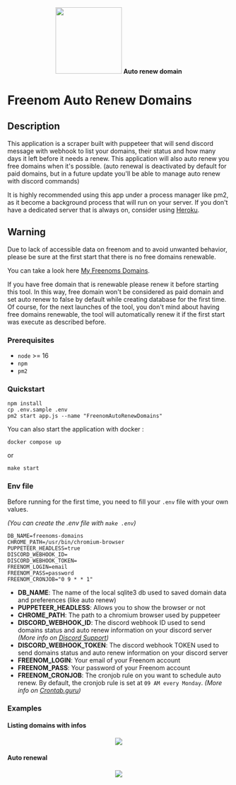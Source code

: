 <p style="text-align: center; margin: 40px auto;">
  <img src="https://www.freenom.com/images.v2/logo.png" width="150px" /> <b>Auto renew domain</b>
</p>

# Freenom Auto Renew Domains

## Description
This application is a scraper built with puppeteer that will send discord message with webhook to list your domains, their status and how many days it left before it needs a renew.
This application will also auto renew you free domains when it's possible. (auto renewal is deactivated by default for paid domains, but in a future update you'll be able to manage auto renew with discord commands)

It is highly recommended using this app under a process manager like pm2, as it become a background process that will run on your server.
If you don't have a dedicated server that is always on, consider using [Heroku](https://www.heroku.com/).

## Warning
Due to lack of accessible data on freenom and to avoid unwanted behavior, please be sure at the first start that there is no free domains renewable.

You can take a look here [My Freenoms Domains](https://my.freenom.com/domains.php?a=renewals).

If you have free domain that is renewable please renew it before starting this tool. In this way, 
free domain won't be considered as paid domain and set auto renew to false by default while creating database for the first time.
Of course, for the next launches of the tool, you don't mind about having free domains renewable, the tool will automatically renew it if the first start was execute as described before.

### Prerequisites

- `node` >= 16
- `npm`
- `pm2`

### Quickstart

```
npm install
cp .env.sample .env
pm2 start app.js --name "FreenomAutoRenewDomains"
```

You can also start the application with docker :

```shell
docker compose up
```
or 
```shell
make start
```

### Env file

Before running for the first time, you need to fill your `.env` file with your own values.

_(You can create the .env file with `make .env`)_

```dotenv
DB_NAME=freenoms-domains
CHROME_PATH=/usr/bin/chromium-browser
PUPPETEER_HEADLESS=true
DISCORD_WEBHOOK_ID=
DISCORD_WEBHOOK_TOKEN=
FREENOM_LOGIN=email
FREENOM_PASS=password
FREENOM_CRONJOB="0 9 * * 1"
```

- **DB_NAME**: The name of the local sqlite3 db used to saved domain data and preferences (like auto renew)
- **PUPPETEER_HEADLESS**: Allows you to show the browser or not
- **CHROME_PATH**: The path to a chromium browser used by puppeteer
- **DISCORD_WEBHOOK_ID**: The discord webhook ID used to send domains status and auto renew information on your discord server *(More info on [Discord Support](https://support.discord.com/hc/en-us/articles/228383668-Intro-to-Webhooks))*
- **DISCORD_WEBHOOK_TOKEN**: The discord webhook TOKEN used to send domains status and auto renew information on your discord server
- **FREENOM_LOGIN**: Your email of your Freenom account
- **FREENOM_PASS**: Your password of your Freenom account
- **FREENOM_CRONJOB**: The cronjob rule on you want to schedule auto renew. By default, the cronjob rule is set at `09 AM every Monday`. *(More info on [Crontab.guru](https://crontab.guru/))*

### Examples

#### Listing domains with infos
<p style="text-align: center; margin: 20px auto;">
  <img src="/doc/list.png" />
</p>

#### Auto renewal
<p style="text-align: center; margin: 20px auto;">
  <img src="/doc/auto-renew.png" />
</p>
